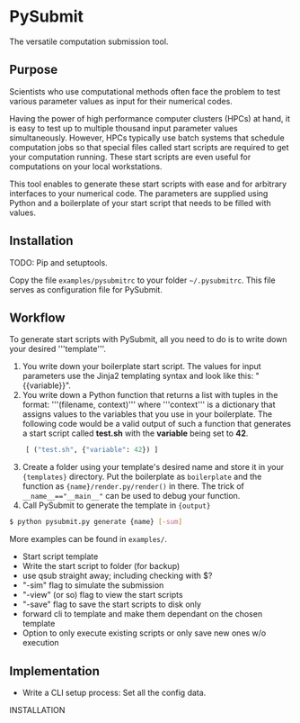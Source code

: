 # PySubmit

The versatile computation submission tool.

## Purpose

Scientists who use computational methods often face the problem to test
various parameter values as input for their numerical codes.

Having the power of high performance computer clusters (HPCs) at hand,
it is easy to test up to multiple thousand input parameter values
simultaneously. However, HPCs typically use batch systems that schedule
computation jobs so that special files called start scripts are required
to get your computation running. These start scripts are even useful
for computations on your local workstations.

This tool enables to generate these start scripts with ease and for
arbitrary interfaces to your numerical code. The parameters are supplied
using Python and a boilerplate of your start script that needs to be
filled with values.

## Installation

TODO: Pip and setuptools.

Copy the file ```examples/pysubmitrc``` to your folder ```~/.pysubmitrc```. This
file serves as configuration file for PySubmit.

## Workflow

To generate start scripts with PySubmit, all you need to do is to write
down your desired '''template'''.

1. You write down your boilerplate start script. The values for input
   parameters use the Jinja2 templating syntax and look like this:
   "{{variable}}".
2. You write down a Python function that returns a list with tuples
   in the format: '''(filename, context)''' where '''context''' is a
   dictionary that assigns values to the variables that you use in
   your boilerplate. The following code would be a valid output of
   such a function that generates a start script called **test&#46;sh**
   with the **variable** being set to **42**.
```python
    [ ("test.sh", {"variable": 42}) ]
```
3. Create a folder using your template's desired name and store it
   in your ```{templates}``` directory. Put the boilerplate as ```boilerplate```
   and the function as ```{name}/render.py/render()``` in there. The
   trick of ```__name__=="__main__"``` can be used to debug your function.
4. Call PySubmit to generate the template in ```{output}```

```sh
$ python pysubmit.py generate {name} [-sum]
```

More examples can be found in ```examples/```.

* Start script template
* Write the start script to folder (for backup)
* use qsub straight away; including checking with $?
* "-sim" flag to simulate the submission
* "-view" (or so) flag to view the start scripts
* "-save" flag to save the start scripts to disk only
* forward cli to template and make them dependant on the chosen template
* Option to only execute existing scripts or only save new ones w/o execution

## Implementation

* Write a CLI setup process: Set all the config data.


INSTALLATION
